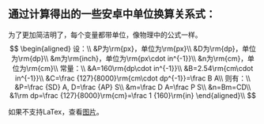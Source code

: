 ##  通过计算得出的一些安卓中单位换算关系式：

为了更加简洁明了，每个变量都带单位，像物理中的公式一样。
$$
\begin{aligned}
设：\\
&P为\rm{px}，单位为\rm{px}\\
&D为\rm{dp}，单位为\rm{dp}\\
&m为\rm{inch}，单位为\rm{px\cdot in^{-1}}\\
&n为\rm{cm}，单位为\rm{cm}\\
常量：\\
&A=160\rm{dp\cdot in^{-1}}\\
&B=2.54\rm{cm\cdot in^{-1}}\\
&C=\frac {127}{8000}\rm{cm\cdot dp^{-1}}=\frac B A\\
则有：\\
&P=\frac {SD} A, D=\frac {AP} S\\
&m=\frac D A=\frac P S\\
&n=Bm=CD\\
&1\rm dp=\frac {127}{8000}\rm{cm}=\frac 1 {160}\rm{in}
\end{aligned}\\
$$


如果不支持LaTex，查看[图片](./images/formula_0.png)。